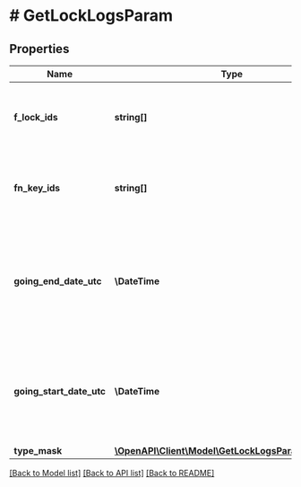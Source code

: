 # # GetLockLogsParam

## Properties

Name | Type | Description | Notes
------------ | ------------- | ------------- | -------------
**f_lock_ids** | **string[]** | Lock Ids. Either Key ids or Lock ids must be given, or both. | [optional]
**fn_key_ids** | **string[]** | Key Ids. Either Key ids or Lock ids must be given, or both. | [optional]
**going_end_date_utc** | **\DateTime** | Return logs where going date is before this end date. If null, then doesn&#39;t take it into account. | [optional]
**going_start_date_utc** | **\DateTime** | Returns logs where going date is after this start date. If null, then doesn&#39;t take it into account. | [optional]
**type_mask** | [**\OpenAPI\Client\Model\GetLockLogsParamTypeMask**](GetLockLogsParamTypeMask.md) |  | [optional]

[[Back to Model list]](../../README.md#models) [[Back to API list]](../../README.md#endpoints) [[Back to README]](../../README.md)
